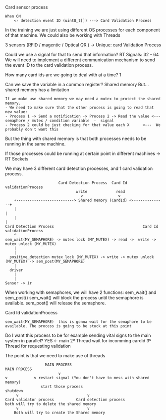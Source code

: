 
Card sensor process

    When ON
        <- detection event ID (uint8_t[]) ---> Card Validation Process

In the training we are just using different OS processes for each component of that machine.
We could also be working with Threads


3 sensors (RFID / magentic / Optical QR ) -> Unique: card Validation Process


Could we use a signal for that to send that information? RT Signals: 32 - 64
We will need to implement a different communication mechanism to send the event ID to the card validation process.

How many card ids are we going to deal with at a time? 1

Can we save the variable in a common register? Shared memory
But... shared memory has a limitation

    If we make use shared memory we may need a mutex to protect the shared memory.
    - We need to make sure that the other process is going to read that new value:
    - Process 1 -> Send a notification -> Process 2 -> Read the value <--- semaphore / mutex / condition variable  -  signal
    - Process 2 could be just checking for that value each X      <---  We probably don't want this 

But the thing with shared memory is that both processes needs to be running in the same machine.

If those processes could be running at certain point in different machines -> RT Sockets


We may have 3 different card detection processes, and 1 card validation process.

                            Card Detection Process  Card Id validationProcess
                                    write             read
                                      v                v
        +--------------------------> Shared memory (CardId) <---------------+
        |                                                                   |
        |                                                                   |
    Card Detection Process                                        Card Id validationProcess
        ^                                                               sem_wait(MY_SEMAPHORE) -> mutex lock (MY_MUTEX) -> read ->  write -> mutex unlock (MY_MUTEX)
        |                                                                             
        |                
      positive_detection mutex lock (MY_MUTEX) -> write -> mutex unlock (MY_MUTEX) -> sem_post(MY_SEMAPHORE)
        |
      driver
        |
        |
    Sensor -> ir 


When working with semaphores, we will have 2 functions: sem_wait() and sem_post()
    sem_wait() will block the process until the semaphore is available.
    sem_post() will release the semaphore.



Card Id validationProcess

    sem_wait(MY_SEMAPHORE)  this is gonna wait for the semaphore to be available. The process is going to be stuck at this point

Do I want this process to be for example sending vital signs to the main system in parallel? YES <- main 
2º Thread wait for incomming cardid
3º Thread for requesting validation

The point is that we need to make use of threads



                      MAIN PROCESS                                      MAIN PROCESS               
                            v                                               v            v restart signal (You don't have to mess with shared memory)
                    start those process                                  shutdown
         v                               v                                       
    Card validator process          Card detection process              both will try to delete the shared memory
         v                               v
        Both will try to create the Shared memory
    